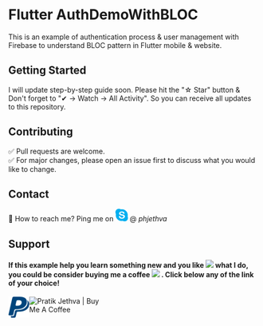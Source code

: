 # Flutter AuthDemoWithBLOC
This is an example of authentication process & user management with Firebase to understand BLOC pattern in Flutter mobile & website.

## Getting Started
I will update step-by-step guide soon. Please hit the "☆ Star" button & Don't forget to "✔ -> Watch -> All Activity". So you can receive all updates to this repository.

## Contributing
✅  Pull requests are welcome.  
✅  For major changes, please open an issue first to discuss what you would like to change.

## Contact
💬 How to reach me? Ping me on <img src="https://raw.githubusercontent.com/phjethva/FlutterAuthDemoWithBloc/master/assets/skype.svg" width="25"> @ *phjethva*

## Support
<h4>If this example help you learn something new and you like <img src="https://media.giphy.com/media/githXuqOW2ytB7OfAI/giphy.gif" width="30px"> what I do, you could be consider buying me a coffee <img src="https://media.giphy.com/media/eNwO33cDf7H60uqErv/giphy.gif" width="30px"> . Click below any of the link of your choice!</h4>
<a href="https://www.paypal.com/paypalme/phjethva" target="_blank">
    <img align="left" alt="Pratik Jethva | PayPal" width="42px" src="https://raw.githubusercontent.com/phjethva/FlutterAuthDemoWithBloc/master/assets/paypal.svg"/></a>
<a href="https://www.buymeacoffee.com/phjethva" target="_blank">
    <img align="left" alt="Pratik Jethva | Buy Me A Coffee" width="150" src="https://cdn.buymeacoffee.com/buttons/v2/default-red.png"/></a>
